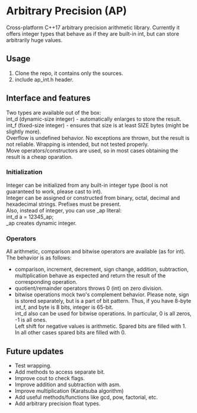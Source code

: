 # Arbitrary Precision (AP)
Cross-platform C++17 arbitrary precision arithmetic library.
Currently it offers integer types that behave as if they are built-in int, but can store arbitrarily huge values.

## Usage
1. Clone the repo, it contains only the sources.
2. include ap_int.h header.

## Interface and features
Two types are available out of the box: </br>
int_d (dynamic-size integer) - automatically enlarges to store the result.</br>
int_f<SIZE> (fixed-size integer) - ensures that size is at least SIZE bytes (might be slightly more).</br>
Overflow is undefined behavior. No exceptions are thrown, but the result is not reliable. Wrapping is intended, but not tested properly.</br>
Move operators/constructors are used, so in most cases obtaining the result is a cheap oparation.

### Initialization
Integer can be initialized from any built-in integer type (bool is not guaranteed to work, please cast to int).</br>
Integer can be assigned or constructed from binary, octal, decimal and hexadecimal strings. Prefixes must be present.</br>
Also, instead of integer, you can use _ap literal:</br>
int_d a = 12345_ap;</br>
_ap creates dynamic integer. 

### Operators
All arithmetic, comparison and bitwise operators are available (as for int).</br>
The behavior is as follows:
* comparison, increment, decrement, sign change, addition, subtraction, multiplication behave as expected and return the result of the corresponding operation.
* quotient/remainder operators throws 0 (int) on zero division.
* bitwise operations mock two's complement behavior.
Please note, sign is stored separately, but is a part of bit pattern. Thus, if you have 8-byte int_f, and byte is 8 bits, integer is 65-bit.</br>
int_d also can be used for bitwise operations. In particular, 0 is all zeros, -1 is all ones.</br>
Left shift for negative values is arithmetic. Spared bits are filled with 1.</br>
In all other cases spared bits are filled with 0.

## Future updates
* Test wrapping.
* Add methods to access separate bit.
* Improve cout to check flags.
* Improve addition and subtraction with asm.
* Improve multiplication (Karatsuba algorithm)
* Add useful methods/functions like gcd, pow, factorial, etc.
* Add arbitrary precision float types.

